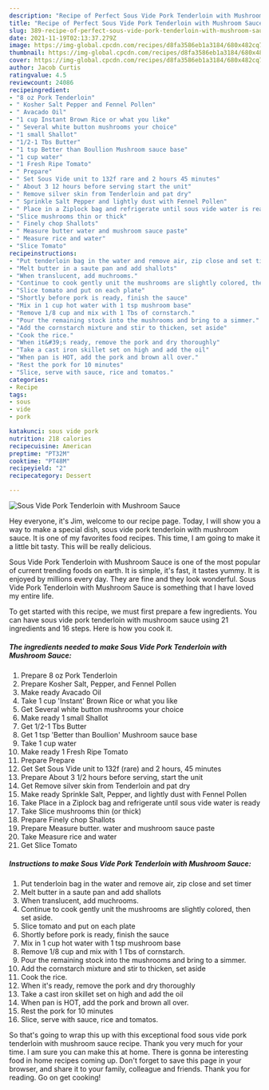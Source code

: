 ```yaml
---
description: "Recipe of Perfect Sous Vide Pork Tenderloin with Mushroom Sauce"
title: "Recipe of Perfect Sous Vide Pork Tenderloin with Mushroom Sauce"
slug: 389-recipe-of-perfect-sous-vide-pork-tenderloin-with-mushroom-sauce
date: 2021-11-19T02:13:37.279Z
image: https://img-global.cpcdn.com/recipes/d8fa3586eb1a3184/680x482cq70/sous-vide-pork-tenderloin-with-mushroom-sauce-recipe-main-photo.jpg
thumbnail: https://img-global.cpcdn.com/recipes/d8fa3586eb1a3184/680x482cq70/sous-vide-pork-tenderloin-with-mushroom-sauce-recipe-main-photo.jpg
cover: https://img-global.cpcdn.com/recipes/d8fa3586eb1a3184/680x482cq70/sous-vide-pork-tenderloin-with-mushroom-sauce-recipe-main-photo.jpg
author: Jacob Curtis
ratingvalue: 4.5
reviewcount: 24086
recipeingredient:
- "8 oz Pork Tenderloin"
- " Kosher Salt Pepper and Fennel Pollen"
- " Avacado Oil"
- "1 cup Instant Brown Rice or what you like"
- " Several white button mushrooms your choice"
- "1 small Shallot"
- "1/2-1 Tbs Butter"
- "1 tsp Better than Boullion Mushroom sauce base"
- "1 cup water"
- "1 Fresh Ripe Tomato"
- " Prepare"
- " Set Sous Vide unit to 132f rare and 2 hours 45 minutes"
- " About 3 12 hours before serving start the unit"
- " Remove silver skin from Tenderloin and pat dry"
- " Sprinkle Salt Pepper and lightly dust with Fennel Pollen"
- " Place in a Ziplock bag and refrigerate until sous vide water is ready"
- "Slice mushrooms thin or thick"
- " Finely chop Shallots"
- " Measure butter water and mushroom sauce paste"
- " Measure rice and water"
- "Slice Tomato"
recipeinstructions:
- "Put tenderloin bag in the water and remove air, zip close and set timer"
- "Melt butter in a saute pan and add shallots"
- "When translucent, add muchrooms."
- "Continue to cook gently unit the mushrooms are slightly colored, then set aside."
- "Slice tomato and put on each plate"
- "Shortly before pork is ready, finish the sauce"
- "Mix in 1 cup hot water with 1 tsp mushroom base"
- "Remove 1/8 cup and mix with 1 Tbs of cornstarch."
- "Pour the remaining stock into the mushrooms and bring to a simmer."
- "Add the cornstarch mixture and stir to thicken, set aside"
- "Cook the rice."
- "When it&#39;s ready, remove the pork and dry thoroughly"
- "Take a cast iron skillet set on high and add the oil"
- "When pan is HOT, add the pork and brown all over."
- "Rest the pork for 10 minutes"
- "Slice, serve with sauce, rice and tomatos."
categories:
- Recipe
tags:
- sous
- vide
- pork

katakunci: sous vide pork 
nutrition: 218 calories
recipecuisine: American
preptime: "PT32M"
cooktime: "PT48M"
recipeyield: "2"
recipecategory: Dessert

---
```



![Sous Vide Pork Tenderloin with Mushroom Sauce](https://img-global.cpcdn.com/recipes/d8fa3586eb1a3184/680x482cq70/sous-vide-pork-tenderloin-with-mushroom-sauce-recipe-main-photo.jpg)

Hey everyone, it's Jim, welcome to our recipe page. Today, I will show you a way to make a special dish, sous vide pork tenderloin with mushroom sauce. It is one of my favorites food recipes. This time, I am going to make it a little bit tasty. This will be really delicious.



Sous Vide Pork Tenderloin with Mushroom Sauce is one of the most popular of current trending foods on earth. It is simple, it's fast, it tastes yummy. It is enjoyed by millions every day. They are fine and they look wonderful. Sous Vide Pork Tenderloin with Mushroom Sauce is something that I have loved my entire life.


To get started with this recipe, we must first prepare a few ingredients. You can have sous vide pork tenderloin with mushroom sauce using 21 ingredients and 16 steps. Here is how you cook it.

<!--inarticleads1-->

##### The ingredients needed to make Sous Vide Pork Tenderloin with Mushroom Sauce:

1. Prepare 8 oz Pork Tenderloin
1. Prepare  Kosher Salt, Pepper, and Fennel Pollen
1. Make ready  Avacado Oil
1. Take 1 cup &#39;Instant&#39; Brown Rice or what you like
1. Get  Several white button mushrooms your choice
1. Make ready 1 small Shallot
1. Get 1/2-1 Tbs Butter
1. Get 1 tsp &#39;Better than Boullion&#39; Mushroom sauce base
1. Take 1 cup water
1. Make ready 1 Fresh Ripe Tomato
1. Prepare  Prepare
1. Get  Set Sous Vide unit to 132f (rare) and 2 hours, 45 minutes
1. Prepare  About 3 1/2 hours before serving, start the unit
1. Get  Remove silver skin from Tenderloin and pat dry
1. Make ready  Sprinkle Salt, Pepper, and lightly dust with Fennel Pollen
1. Take  Place in a Ziplock bag and refrigerate until sous vide water is ready
1. Take Slice mushrooms thin (or thick)
1. Prepare  Finely chop Shallots
1. Prepare  Measure butter. water and mushroom sauce paste
1. Take  Measure rice and water
1. Get Slice Tomato




<!--inarticleads2-->

##### Instructions to make Sous Vide Pork Tenderloin with Mushroom Sauce:

1. Put tenderloin bag in the water and remove air, zip close and set timer
1. Melt butter in a saute pan and add shallots
1. When translucent, add muchrooms.
1. Continue to cook gently unit the mushrooms are slightly colored, then set aside.
1. Slice tomato and put on each plate
1. Shortly before pork is ready, finish the sauce
1. Mix in 1 cup hot water with 1 tsp mushroom base
1. Remove 1/8 cup and mix with 1 Tbs of cornstarch.
1. Pour the remaining stock into the mushrooms and bring to a simmer.
1. Add the cornstarch mixture and stir to thicken, set aside
1. Cook the rice.
1. When it&#39;s ready, remove the pork and dry thoroughly
1. Take a cast iron skillet set on high and add the oil
1. When pan is HOT, add the pork and brown all over.
1. Rest the pork for 10 minutes
1. Slice, serve with sauce, rice and tomatos.




So that's going to wrap this up with this exceptional food sous vide pork tenderloin with mushroom sauce recipe. Thank you very much for your time. I am sure you can make this at home. There is gonna be interesting food in home recipes coming up. Don't forget to save this page in your browser, and share it to your family, colleague and friends. Thank you for reading. Go on get cooking!
